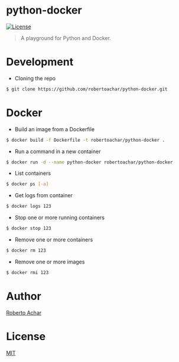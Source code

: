 # python-docker

[![License][license-badge]][license-url]

> A playground for Python and Docker.

# Development

* Cloning the repo

```bash
$ git clone https://github.com/robertoachar/python-docker.git
```

# Docker

* Build an image from a Dockerfile

```bash
$ docker build -f Dockerfile -t robertoachar/python-docker .
```

* Run a command in a new container

```bash
$ docker run -d --name python-docker robertoachar/python-docker
```

* List containers

```bash
$ docker ps [-a]
```

* Get logs from container

```bash
$ docker logs 123
```

* Stop one or more running containers

```bash
$ docker stop 123
```

* Remove one or more containers

```bash
$ docker rm 123
```

* Remove one or more images

```bash
$ docker rmi 123
```

# Author

[Roberto Achar](https://twitter.com/robertoachar)

# License

[MIT](https://github.com/robertoachar/python-docker/blob/master/LICENSE)

[license-badge]: https://img.shields.io/github/license/robertoachar/python-docker.svg
[license-url]: https://opensource.org/licenses/MIT
